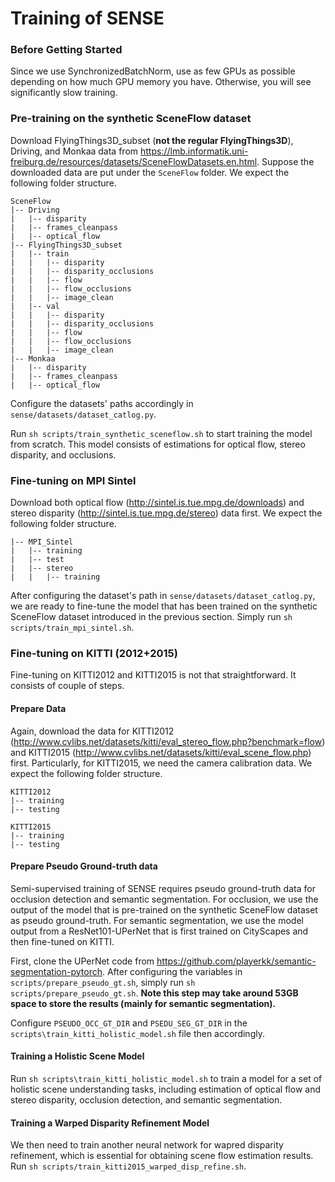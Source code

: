 # Training of SENSE

### Before Getting Started
Since we use SynchronizedBatchNorm, use as few GPUs as possible depending on how much GPU memory you have. Otherwise, you will see significantly slow training.

### Pre-training on the synthetic SceneFlow dataset
Download FlyingThings3D_subset (**not the regular FlyingThings3D**), Driving, and Monkaa data from https://lmb.informatik.uni-freiburg.de/resources/datasets/SceneFlowDatasets.en.html. Suppose the downloaded data are put under the `SceneFlow` folder. We expect the following folder structure.
```
SceneFlow
|-- Driving
|   |-- disparity
|   |-- frames_cleanpass
|   |-- optical_flow
|-- FlyingThings3D_subset
|   |-- train
|   |   |-- disparity
|   |   |-- disparity_occlusions
|   |   |-- flow
|   |   |-- flow_occlusions
|   |   |-- image_clean
|   |-- val
|   |   |-- disparity
|   |   |-- disparity_occlusions
|   |   |-- flow
|   |   |-- flow_occlusions
|   |   |-- image_clean
|-- Monkaa
|   |-- disparity
|   |-- frames_cleanpass
|   |-- optical_flow
```
Configure the datasets' paths accordingly in `sense/datasets/dataset_catlog.py`.

Run `sh scripts/train_synthetic_sceneflow.sh` to start training the model from scratch. This model consists of estimations for optical flow, stereo disparity, and occlusions.

### Fine-tuning on MPI Sintel
Download both optical flow (http://sintel.is.tue.mpg.de/downloads) and stereo disparity (http://sintel.is.tue.mpg.de/stereo) data first. We expect the following folder structure.
```
|-- MPI_Sintel
|   |-- training
|   |-- test
|   |-- stereo
|   |   |-- training
```
After configuring the dataset's path in `sense/datasets/dataset_catlog.py`, we are ready to fine-tune the model that has been trained on the synthetic SceneFlow dataset introduced in the previous section. Simply run `sh scripts/train_mpi_sintel.sh`.

### Fine-tuning on KITTI (2012+2015)
Fine-tuning on KITTI2012 and KITTI2015 is not that straightforward. It consists of couple of steps.

#### Prepare Data
Again, download the data for KITTI2012 (http://www.cvlibs.net/datasets/kitti/eval_stereo_flow.php?benchmark=flow) and KITTI2015 (http://www.cvlibs.net/datasets/kitti/eval_scene_flow.php) first. Particularly, for KITTI2015, we need the camera calibration data. We expect the following folder structure.
```
KITTI2012
|-- training
|-- testing

KITTI2015
|-- training
|-- testing
```

#### Prepare Pseudo Ground-truth data
Semi-supervised training of SENSE requires pseudo ground-truth data for occlusion detection and semantic segmentation. For occlusion, we use the output of the model that is pre-trained on the synthetic SceneFlow dataset as pseudo ground-truth. For semantic segmentation, we use the model output from a ResNet101-UPerNet that is first trained on CityScapes and then fine-tuned on KITTI.  

First, clone the UPerNet code from https://github.com/playerkk/semantic-segmentation-pytorch. After configuring the variables in `scripts/prepare_pseudo_gt.sh`, simply run `sh scripts/prepare_pseudo_gt.sh`. **Note this step may take around 53GB space to store the results (mainly for semantic segmentation).**

Configure `PSEUDO_OCC_GT_DIR` and `PSEDU_SEG_GT_DIR` in the `scripts\train_kitti_holistic_model.sh` file then accordingly.

#### Training a Holistic Scene Model
Run `sh scripts\train_kitti_holistic_model.sh` to train a model for a set of holistic scene understanding tasks, including estimation of optical flow and stereo disparity, occlusion detection, and semantic segmentation. 

#### Training a Warped Disparity Refinement Model
We then need to train another neural network for wapred disparity refinement, which is essential for obtaining scene flow estimation results. Run `sh scripts/train_kitti2015_warped_disp_refine.sh`.